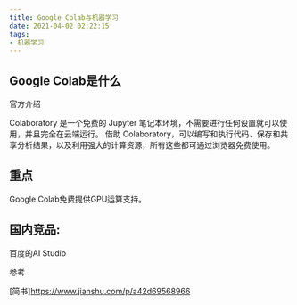 ```yaml
---
title: Google Colab与机器学习
date: 2021-04-02 02:22:15
tags:
- 机器学习
---
```

## Google Colab是什么

官方介绍

Colaboratory 是一个免费的 Jupyter 笔记本环境，不需要进行任何设置就可以使用，并且完全在云端运行。
借助 Colaboratory，可以编写和执行代码、保存和共享分析结果，以及利用强大的计算资源，所有这些都可通过浏览器免费使用。

## 重点

Google Colab免费提供GPU运算支持。

## 国内竞品:

百度的AI Studio

参考

[简书]https://www.jianshu.com/p/a42d69568966